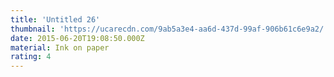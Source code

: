 ```yaml
---
title: 'Untitled 26'
thumbnail: 'https://ucarecdn.com/9ab5a3e4-aa6d-437d-99af-906b61c6e9a2/'
date: 2015-06-20T19:08:50.000Z
material: Ink on paper
rating: 4
---
```

